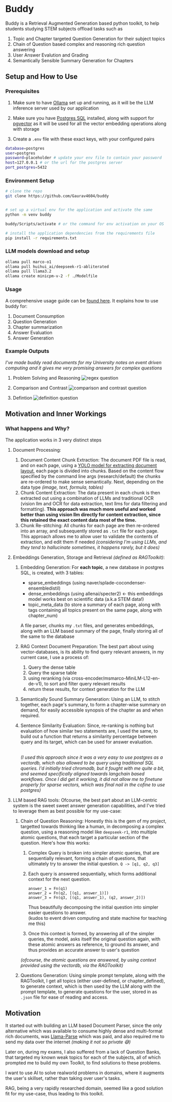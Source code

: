 # Buddy

Buddy is a Retrieval Augmented Generation based python toolkit, to help students studying STEM subjects offload tasks such as

1. Topic and Chapter targeted Question Generation for their subject topics
2. Chain of Question based complex and reasoning rich question answering
3. User Answer Evalution and Grading
4. Semantically Sensible Summary Generation for Chapters

## Setup and How to Use

### Prerequisites

1. Make sure to have [Ollama](https://ollama.com/download) set up and running, as it will be the LLM inference server used by our application

2. Make sure you have [Postgres SQL](https://www.postgresql.org/download/) installed, along with support for [pgvector](https://github.com/pgvector/pgvector?tab=readme-ov-file#installation) as it will be used for all the vector embedding operations along with storage

3. Create a `.env` file with these exact keys, with your configured pairs

```bash
database=postgres
user=postgres
password=placeholder # update your env file to contain your password
host=127.0.0.1 # or the url for the postgres server
port_postgres=5432
```

### Environment Setup

```bash
# clone the repo
git clone https://github.com/Gaurav4604/buddy


# set up a virtual env for the application and activate the same
python -m venv buddy

buddy/Scripts/activate # or the command for env activation on your OS

# install the application dependencies from the requirements file
pip install -r requirements.txt
```

### LLM models download and setup

```bash
ollama pull marco-o1
ollama pull huihui_ai/deepseek-r1-abliterated
ollama pull llama3.2
ollama create minicpm-v-2 -f ./Modelfile
```

### Usage

A comprehensive usage guide can be [found here](./usage.md).
It explains how to use buddy for:

1. Document Consumption
2. Question Generation
3. Chapter summarization
4. Answer Evaluation
5. Answer Generation

### Example Outputs

_I've made buddy read documents for my University notes on event driven computing and it gives me very promising answers for complex questions_

1. Problem Solving and Reasoning
   ![regex question](./readme_assets/question%20answer%201.png)

2. Comparison and Contrast
   ![comparison and contrast question](./readme_assets/question%20answer%202.png)

3. Defintion
   ![definition question](./readme_assets/question%20answer%203.png)

## Motivation and Inner Workings

### What happens and Why?

The application works in 3 very distinct steps

1.  Document Processing:<br/>

    1. Document Content Chunk Extraction: The document PDF file is read, and on each page, using a [YOLO model for extracting document layout](https://github.com/opendatalab/DocLayout-YOLO), each page is divided into chunks. Based on the content flow specified by the command line args (research/default) the chunks are re-ordered to make sense semantically. Next, depending on the data type _(image, text, formula, tables)_
    2. Chunk Content Extraction: The data present in each chunk is then extracted out using a combination of LLMs and traditional OCR (vision llm and OCR for data extraction, text llms for data filtering and formatting). **This approach was much more useful and worked better than using vision llm directly for content extraction, since this retained the exact content data most of the time.**
    3. Chunk Re-stitching: All chunks for each page are then re-ordered into an array, and subsequently stored as `.txt` file for each page. This approach allows me to allow user to validate the contents of extraction, and edit them if needed _(considering I'm using LLMs, and they tend to hallucinate sometimes, it happens rarely, but it does)_

2.  Embeddings Generation, Storage and Retrieval _(defined as RAGToolkit)_: <br/>

    1. Embedding Generation: For **each topic**, a new database in postgres SQL, is created, with 3 tables:

       - sparse_embeddings (using naver/splade-cocondenser-ensembledistil)
       - dense_embeddings (using allenai/specter2) <- this embeddings model works best on scientific data (a.k.a STEM data!)
       - topic_meta_data (to store a summary of each page, along with tags containing all topics present on the same page, along with chapter_num)

       A file parser, chunks my `.txt` files, and generates embeddings, along with an LLM based summary of the page, finally storing all of the same to the database

    2. RAG Context Document Preparation: The best part about using vector-databases, is its ability to find query relevant answers, in my current case, I use a process of: <br/>

       1. Query the dense table
       2. Query the sparse table
       3. using reranking (via cross-encoder/msmarco-MiniLM-L12-en-de-v1), to sort and filter query relevant results
       4. return these results, for context generation for the LLM

    3. Semantically Sound Summary Generation: Using an LLM, to stitch together, each page's summary, to form a chapter-wise summary on demand, for easily accessible synopsis of the chapter as and when required.

    4. Sentence Similarity Evaluation: Since, re-ranking is nothing but evaluation of how similar two statements are, I used the same, to build out a function that returns a similarity percentage between query and its target, which can be used for answer evaluation.

       <br/>_(I used this approach since it was a very easy to use postgres as a vectordb, which also allowed to be query using traditional SQL queries. I'd initially tried chromadb, but it fought with me quite a bit, and seemed specifically aligned towards langchain based workflows. Once I did get it working, it did not allow me to finetune properly for sparse vectors, which was final nail in the cofine to use postgres)_

3.  LLM based RAG tools: Ofcourse, the best part about an LLM-centric system is the sweet sweet answer generation capabilities, and I've tried to leverage them as best possible for my use-case:

    1. Chain of Question Reasoning: Honestly this is the gem of my project, targetted towards thinking like a human, in decomposing a complex question, using a reasoning model like `deepseek-r1`, into multiple atomic questions, that each target a particular section of the question. Here's how this works:

       1. Complex Query is broken into simpler atomic queries, that are sequentially relevant, forming a chain of questions, that ultimately try to answer the initial question. `Q -> [q1, q2, q3]`
       2. Each query is answered sequentially, which forms additional context for the next question.

          ```
          answer_1 = Fn(q1)
          answer_2 = Fn(q2, [(q1, answer_1)])
          answer_3 = Fn(q3, [(q1, answer_1), (q2, answer_2)])
          ```

          Thus beautifully decomposing the initial question into simpler easier questions to answer.
          </br>(kudos to event driven computing and state machine for teaching me this)

       3. Once this context is formed, by answering all of the simpler queries, the model, asks itself the original question again, with these atomic answers as reference, to ground its answer, and thus provides an accurate answer to user's question

       _(ofcourse, the atomic questions are answered, by using context provided using the vectordb, via the RAGToolkit)_

    2. Questions Generation: Using simple prompt template, along with the RAGToolkit, I get all topics (either user-defined, or chapter_defined), to generate context, which is then used by the LLM along with the prompt template, to generate questions for the user, stored in as `.json` file for ease of reading and access.

## Motivation

It started out with building an LLM based Document Parser, since the only alternative which was available
to consume highly dense and multi-format rich documents, was [Llama-Parse](https://docs.llamaindex.ai/en/stable/llama_cloud/llama_parse/) which was paid, and also required me to send my data over the internet _(making it not so private 😅)_

Later on, during my exams, I also suffered from a lack of Question Banks, that targeted my known weak topics for each of the subjects, all of which prompted me to build my own Toolkit, to find solutions to these problems.

I want to use AI to solve realworld problems in domains, where it augments the user's skillset, rather than taking over user's tasks.

RAG, being a very rapidly researched domain, seemed like a good solution fit for my use-case, thus leading to this toolkit.
